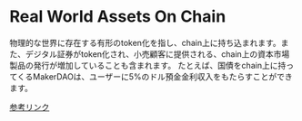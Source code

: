 # Real World Assets On Chain

物理的な世界に存在する有形のtoken化を指し、chain上に持ち込まれます。また、デジタル証券がtoken化され、小売顧客に提供される、chain上の資本市場製品の発行が増加していることも含まれます。 たとえば、国債をchain上に持ってくるMakerDAOは、ユーザーに5%のドル預金金利収入をもたらすことができます。


[参考リンク](https://www.coingecko.com/learn/what-are-real-world-assets-exploring-rwa-protocols)
